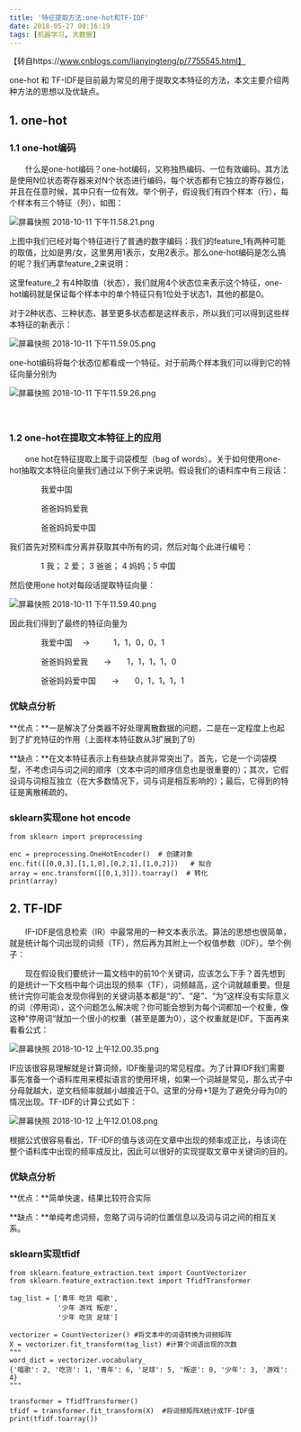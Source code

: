 ```yaml
---
title: '特征提取方法:one-hot和TF-IDF'
date: 2018-05-27 00:16:19
tags: [机器学习, 大数据]
---
```


【转自https://www.cnblogs.com/lianyingteng/p/7755545.html】

one-hot 和 TF-IDF是目前最为常见的用于提取文本特征的方法，本文主要介绍两种方法的思想以及优缺点。

## 1. one-hot

### 1.1 one-hot编码

　　什么是one-hot编码？one-hot编码，又称独热编码、一位有效编码。其方法是使用N位状态寄存器来对N个状态进行编码，每个状态都有它独立的寄存器位，并且在任意时候，其中只有一位有效。<!-- more-->举个例子，假设我们有四个样本（行），每个样本有三个特征（列），如图：

![屏幕快照 2018-10-11 下午11.58.21.png](https://i.loli.net/2018/10/12/5bbff0a1e10cc.png)

上图中我们已经对每个特征进行了普通的数字编码：我们的feature_1有两种可能的取值，比如是男/女，这里男用1表示，女用2表示。那么one-hot编码是怎么搞的呢？我们再拿feature_2来说明：

这里feature_2 有4种取值（状态），我们就用4个状态位来表示这个特征，one-hot编码就是保证每个样本中的单个特征只有1位处于状态1，其他的都是0。



对于2种状态、三种状态、甚至更多状态都是这样表示，所以我们可以得到这些样本特征的新表示：

![屏幕快照 2018-10-11 下午11.59.05.png](https://i.loli.net/2018/10/12/5bbff1c57d4d5.png)　　　　

one-hot编码将每个状态位都看成一个特征。对于前两个样本我们可以得到它的特征向量分别为

![屏幕快照 2018-10-11 下午11.59.26.png](https://i.loli.net/2018/10/12/5bbff2326ecd4.png)

　　　　

### 1.2 one-hot在提取文本特征上的应用

　　one hot在特征提取上属于词袋模型（bag of words）。关于如何使用one-hot抽取文本特征向量我们通过以下例子来说明。假设我们的语料库中有三段话：

　　　　我爱中国

　　　　爸爸妈妈爱我

　　　　爸爸妈妈爱中国

我们首先对预料库分离并获取其中所有的词，然后对每个此进行编号：

　　　　1 我； 2 爱； 3 爸爸； 4 妈妈；5 中国

然后使用one hot对每段话提取特征向量：

![屏幕快照 2018-10-11 下午11.59.40.png](https://i.loli.net/2018/10/12/5bbff2856c466.png)

因此我们得到了最终的特征向量为

　　　　我爱中国 　->　　　1，1，0，0，1

　　　　爸爸妈妈爱我　　->　　1，1，1，1，0

　　　　爸爸妈妈爱中国　　->　　0，1，1，1，1

 

### 优缺点分析

**优点：**一是解决了分类器不好处理离散数据的问题，二是在一定程度上也起到了扩充特征的作用（上面样本特征数从3扩展到了9）

**缺点：**在文本特征表示上有些缺点就非常突出了。首先，它是一个词袋模型，不考虑词与词之间的顺序（文本中词的顺序信息也是很重要的）；其次，它假设词与词相互独立（在大多数情况下，词与词是相互影响的）；最后，它得到的特征是离散稀疏的。

### sklearn实现one hot encode

```
from sklearn import preprocessing  
      
enc = preprocessing.OneHotEncoder()  # 创建对象
enc.fit([[0,0,3],[1,1,0],[0,2,1],[1,0,2]])   # 拟合
array = enc.transform([[0,1,3]]).toarray()  # 转化
print(array)
```

## 2. TF-IDF

　　IF-IDF是信息检索（IR）中最常用的一种文本表示法。算法的思想也很简单，就是统计每个词出现的词频（TF），然后再为其附上一个权值参数（IDF）。举个例子：

　　现在假设我们要统计一篇文档中的前10个关键词，应该怎么下手？首先想到的是统计一下文档中每个词出现的频率（TF），词频越高，这个词就越重要。但是统计完你可能会发现你得到的关键词基本都是“的”、“是”、“为”这样没有实际意义的词（停用词），这个问题怎么解决呢？你可能会想到为每个词都加一个权重，像这种”停用词“就加一个很小的权重（甚至是置为0），这个权重就是IDF。下面再来看看公式：

![屏幕快照 2018-10-12 上午12.00.35.png](https://i.loli.net/2018/10/12/5bbff2ab34338.png)

IF应该很容易理解就是计算词频，IDF衡量词的常见程度。为了计算IDF我们需要事先准备一个语料库用来模拟语言的使用环境，如果一个词越是常见，那么式子中分母就越大，逆文档频率就越小越接近于0。这里的分母+1是为了避免分母为0的情况出现。TF-IDF的计算公式如下：

![屏幕快照 2018-10-12 上午12.01.08.png](https://i.loli.net/2018/10/12/5bbff2c3a5640.png)

根据公式很容易看出，TF-IDF的值与该词在文章中出现的频率成正比，与该词在整个语料库中出现的频率成反比，因此可以很好的实现提取文章中关键词的目的。

### 优缺点分析

**优点：**简单快速，结果比较符合实际

**缺点：**单纯考虑词频，忽略了词与词的位置信息以及词与词之间的相互关系。

### sklearn实现tfidf

```
from sklearn.feature_extraction.text import CountVectorizer  
from sklearn.feature_extraction.text import TfidfTransformer

tag_list = ['青年 吃货 唱歌',  
            '少年 游戏 叛逆',  
            '少年 吃货 足球'] 

vectorizer = CountVectorizer() #将文本中的词语转换为词频矩阵  
X = vectorizer.fit_transform(tag_list) #计算个词语出现的次数
"""
word_dict = vectorizer.vocabulary_
{'唱歌': 2, '吃货': 1, '青年': 6, '足球': 5, '叛逆': 0, '少年': 3, '游戏': 4}
"""

transformer = TfidfTransformer()  
tfidf = transformer.fit_transform(X)  #将词频矩阵X统计成TF-IDF值  
print(tfidf.toarray())
```

 